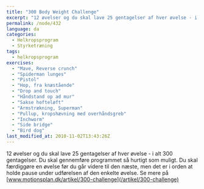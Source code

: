 ```yaml
---
title: "300 Body Weight Challenge"
excerpt: "12 øvelser og du skal lave 25 gentagelser af hver øvelse - i alt 300 gentagelser. Du skal gennemføre programmet så hurtigt som muligt. Du skal færdiggøre en øvelse før du går videre til den næste, men det er i orden at holde pause under udførelsen af den enkelte øvelse. "
permalink: /node/432
language: da
categories:
  - Helkropsprogram
  - Styrketræning
tags:
  - helkropsprogram
exercises:
  - "Mave, Reverse crunch"
  - "Spiderman lunges"
  - "Pistol"
  - "Hop, fra knæstående"
  - "Drop and touch"
  - "Håndstand op ad mur"
  - "Sakse hofteløft"
  - "Armstrækning, Superman"
  - "Pullup, kropshævning med overhåndsgreb"
  - "Inchworm"
  - "Side bridge"
  - "Bird dog"
last_modified_at: 2010-11-02T13:43:26Z
---
```


12 øvelser og du skal lave 25 gentagelser af hver øvelse - i alt 300 gentagelser. Du skal gennemføre programmet så hurtigt som muligt. Du skal færdiggøre en øvelse før du går videre til den næste, men det er i orden at holde pause under udførelsen af den enkelte øvelse. Se mere på [www.motionsplan.dk/artikel/300-challenge](/artikel/300-challenge)
